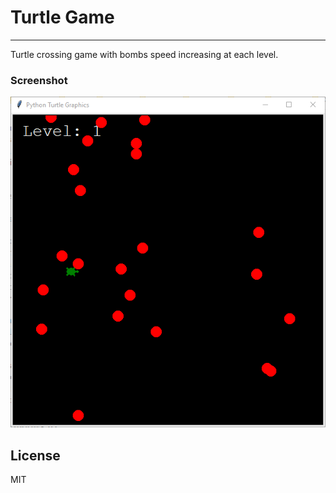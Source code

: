 # Turtle Game
***
Turtle crossing game with bombs speed increasing at each level.

### Screenshot
![Full preview of the page](/screenshot.png)

## License
MIT